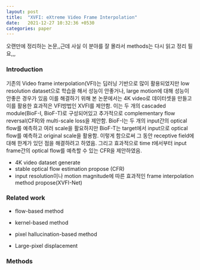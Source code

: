```yaml
---
layout: post
title:  "XVFI: eXtreme Video Frame Interpolation"
date:   2021-12-27 10:32:36 +0530
categories: paper
---
```


오랜만에 정리하는 논문,,근데 사실 이 분야를 잘 몰라서 methods는 다시 읽고 정리 필요,,,

### Introduction

기존의 Video frame interpolation(VFI)는 딥러닝 기반으로 많이 활용되었지만 low resolution dataset으로 학습을 해서 성능이 안좋거나, large motion에 대해 성능이 안좋은 경우가 있음 이를 해결하기 위해 본 논문에서는 4K video로 데이터셋을 만들고 이를 활용한 효과적은 VFI방법인 XVFI를 제안함. 이는 두 개의 cascaded module(BioF-I, BioF-T)로 구성되어있고 추가적으로 complementary flow reversal(CFR)와 multi-scale loss을 제안함.  BioF-I는 두 개의 input간의 optical flow를 예측하고 여러 scale을 활요하지만 BioF-T는 target에서 input으로 optical flow를 예측하고 original scale을 활용함. 이렇게 함으로써 그 동안 receptive field에 대해 한계가 있던 점을 해결하려고 하였음.  그리고 효과적으로 time $t$에서부터 input frame간의 optical flow를 예측할 수 있는 CFR을 제안하였음.

* 4K video dataset generate
* stable optical flow estimation propose (CFR)
* input resolution이나 motion magnitude에 따른 효과적인 frame interpolation method propose(XVFI-Net)



### Related work

* flow-based method

* kernel-based method

* pixel hallucination-based method

* Large-pixel displacement

  

### Methods

